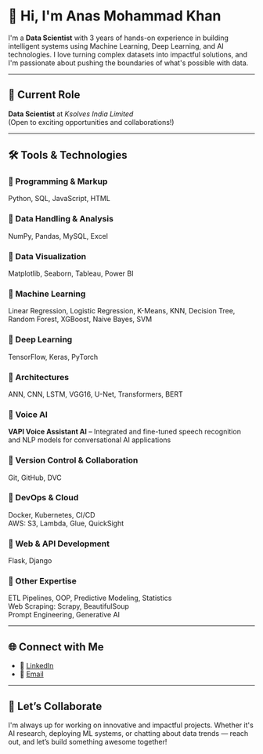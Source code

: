 # 👋 Hi, I'm Anas Mohammad Khan

I'm a **Data Scientist** with 3 years of hands-on experience in building intelligent systems using Machine Learning, Deep Learning, and AI technologies. I love turning complex datasets into impactful solutions, and I'm passionate about pushing the boundaries of what's possible with data.

---

## 💼 Current Role  
**Data Scientist** at *Ksolves India Limited*  
(Open to exciting opportunities and collaborations!)

---

## 🛠️ Tools & Technologies

### 🔹 Programming & Markup  
Python, SQL, JavaScript, HTML  

### 🔹 Data Handling & Analysis  
NumPy, Pandas, MySQL, Excel  

### 🔹 Data Visualization  
Matplotlib, Seaborn, Tableau, Power BI  

### 🔹 Machine Learning  
Linear Regression, Logistic Regression, K-Means, KNN, Decision Tree, Random Forest, XGBoost, Naive Bayes, SVM  

### 🔹 Deep Learning  
TensorFlow, Keras, PyTorch  

### 🔹 Architectures  
ANN, CNN, LSTM, VGG16, U-Net, Transformers, BERT  

### 🔹 Voice AI  
**VAPI Voice Assistant AI** – Integrated and fine-tuned speech recognition and NLP models for conversational AI applications  

### 🔹 Version Control & Collaboration  
Git, GitHub, DVC  

### 🔹 DevOps & Cloud  
Docker, Kubernetes, CI/CD  
AWS: S3, Lambda, Glue, QuickSight  

### 🔹 Web & API Development  
Flask, Django  

### 🔹 Other Expertise  
ETL Pipelines, OOP, Predictive Modeling, Statistics  
Web Scraping: Scrapy, BeautifulSoup  
Prompt Engineering, Generative AI  

---

## 🌐 Connect with Me

- 🔗 [LinkedIn](https://www.linkedin.com/in/khananas1)  
- 📧 [Email](mailto:11anasmohammad@gmail.com)

---

## 🤝 Let’s Collaborate

I'm always up for working on innovative and impactful projects. Whether it's AI research, deploying ML systems, or chatting about data trends — reach out, and let’s build something awesome together!
